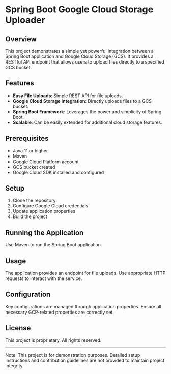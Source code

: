 # Spring Boot Google Cloud Storage Uploader

## Overview

This project demonstrates a simple yet powerful integration between a Spring Boot application and Google Cloud Storage (GCS). It provides a RESTful API endpoint that allows users to upload files directly to a specified GCS bucket.

## Features

- **Easy File Uploads**: Simple REST API for file uploads.
- **Google Cloud Storage Integration**: Directly uploads files to a GCS bucket.
- **Spring Boot Framework**: Leverages the power and simplicity of Spring Boot.
- **Scalable**: Can be easily extended for additional cloud storage features.

## Prerequisites

- Java 11 or higher
- Maven
- Google Cloud Platform account
- GCS bucket created
- Google Cloud SDK installed and configured

## Setup

1. Clone the repository
2. Configure Google Cloud credentials
3. Update application properties
4. Build the project

## Running the Application

Use Maven to run the Spring Boot application.

## Usage

The application provides an endpoint for file uploads. Use appropriate HTTP requests to interact with the service.

## Configuration

Key configurations are managed through application properties. Ensure all necessary GCP-related properties are correctly set.

## License

This project is proprietary. All rights reserved.

---

Note: This project is for demonstration purposes. Detailed setup instructions and contribution guidelines are not provided to maintain project integrity.
